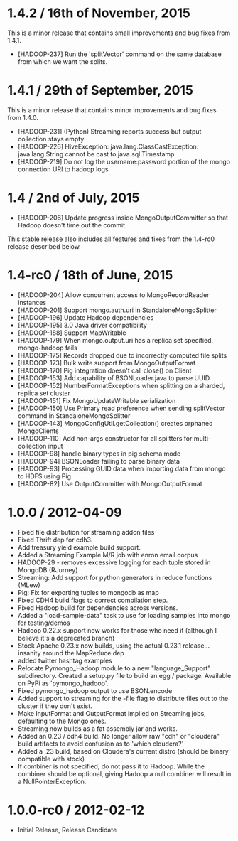 1.4.2 / 16th of November, 2015
==============================

This is a minor release that contains small improvements and bug fixes from 1.4.1.

  * [HADOOP-237] Run the 'splitVector' command on the same database from which we want the splits.

1.4.1 / 29th of September, 2015
===============================

This is a minor release that contains minor improvements and bug fixes from 1.4.0.

  * [HADOOP-231] (Python) Streaming reports success but output collection stays empty
  * [HADOOP-226] HiveException: java.lang.ClassCastException: java.lang.String cannot be cast to java.sql.Timestamp
  * [HADOOP-219] Do not log the username:password portion of the mongo connection URI to hadoop logs

1.4 / 2nd of July, 2015
=======================

  * [HADOOP-206] Update progress inside MongoOutputCommitter so that Hadoop doesn't time out the commit

This stable release also includes all features and fixes from the 1.4-rc0 release described below.

1.4-rc0 / 18th of June, 2015
============================

  * [HADOOP-204] Allow concurrent access to MongoRecordReader instances
  * [HADOOP-201] Support mongo.auth.uri in StandaloneMongoSplitter
  * [HADOOP-196] Update Hadoop dependencies
  * [HADOOP-195] 3.0 Java driver compatibility
  * [HADOOP-188] Support MapWritable
  * [HADOOP-179] When mongo.output.uri has a replica set specified, mongo-hadoop fails
  * [HADOOP-175] Records dropped due to incorrectly computed file splits
  * [HADOOP-173] Bulk write support from MongoOutputFormat
  * [HADOOP-170] Pig integration doesn't call close() on Client
  * [HADOOP-153] Add capability of BSONLoader.java to parse UUID
  * [HADOOP-152] NumberFormatExceptions when splitting on a sharded, replica set cluster
  * [HADOOP-151] Fix MongoUpdateWritable serialization
  * [HADOOP-150] Use Primary read preference when sending splitVector command in StandaloneMongoSplitter
  * [HADOOP-143] MongoConfigUtil.getCollection() creates orphaned MongoClients
  * [HADOOP-110] Add non-args constructor for all spiltters for multi-collection input
  * [HADOOP-98] handle binary types in pig schema mode
  * [HADOOP-94] BSONLoader failing to parse binary data
  * [HADOOP-93] Processing GUID data when importing data from mongo to HDFS using Pig
  * [HADOOP-82] Use OutputCommitter with MongoOutputFormat

1.0.0 / 2012-04-09 
==================

  * Fixed file distribution for streaming addon files
  * Fixed Thrift dep for cdh3.
  * Add treasury yield example build support.
  * Added a Streaming Example M/R job with enron email corpus
  * HADOOP-29 - removes excessive logging for each tuple stored in MongoDB (RJurney)
  * Streaming: Add support for python generators in reduce functions (MLew)
  * Pig: Fix for exporting tuples to mongodb as map
  * Fixed CDH4 build flags to correct compilation step.
  * Fixed Hadoop build for dependencies across versions.
  * Added a "load-sample-data" task to use for loading samples into mongo for testing/demos
  * Hadoop 0.22.x support now works for those who need it (although I believe it's a deprecated branch)
  * Stock Apache 0.23.x now builds, using the actual 0.23.1 release...  insanity around the MapReduce dep
  * added twitter hashtag examples
  * Relocate Pymongo_Hadoop module to a new "language_Support" subdirectory. Created a setup.py file to build an egg / package. Available on PyPi as 'pymongo_hadoop'.
  * Fixed pymongo_hadoop output to use BSON.encode
  * Added support to streaming for the -file flag to distribute files out to the cluster if they don't exist.
  * Make InputFormat and OutputFormat implied on Streaming jobs, defaulting to the Mongo ones.
  * Streaming now builds as a fat assembly jar and works.
  * Added an 0.23 / cdh4 build.  No longer allow raw "cdh" or "cloudera" build artifacts to avoid confusion as to 'which cloudera?'
  * Added a .23 build, based on Cloudera's current distro (should be binary compatible with stock)
  * If combiner is not specified, do not pass it to Hadoop.  While the combiner should be optional, giving Hadoop a null combiner will result in a NullPointerException.

1.0.0-rc0 / 2012-02-12 
==================

  * Initial Release, Release Candidate
